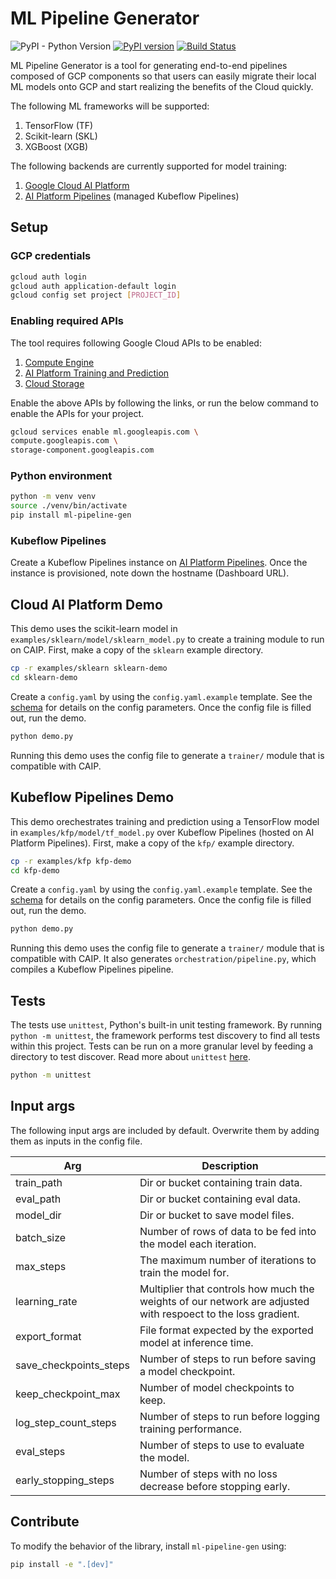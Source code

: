 # ML Pipeline Generator
![PyPI - Python Version](https://img.shields.io/pypi/pyversions/ml-pipeline-gen)
[![PyPI version](https://badge.fury.io/py/ml-pipeline-gen.svg)](https://badge.fury.io/py/ml-pipeline-gen)
[![Build
Status](https://travis-ci.com/GoogleCloudPlatform/ml-pipeline-generator-python.svg?branch=master)](https://travis-ci.com/GoogleCloudPlatform/ml-pipeline-generator-python)

ML Pipeline Generator is a tool for generating end-to-end pipelines composed of GCP components so that users can easily migrate their local ML models onto GCP and start realizing the benefits of the Cloud quickly. 

The following ML frameworks will be supported:
1. TensorFlow (TF)
1. Scikit-learn (SKL)
1. XGBoost (XGB)

The following backends are currently supported for model training:
1. [Google Cloud AI Platform](https://cloud.google.com/ai-platform) 
1. [AI Platform Pipelines](https://cloud.google.com/ai-platform/pipelines/docs) (managed Kubeflow Pipelines)

## Setup
### GCP credentials
```bash
gcloud auth login
gcloud auth application-default login
gcloud config set project [PROJECT_ID]
```

### Enabling required APIs

The tool requires following Google Cloud APIs to be enabled: 
1. [Compute Engine](https://console.cloud.google.com/apis/api/compute.googleapis.com)
1. [AI Platform Training and Prediction](https://console.cloud.google.com/apis/api/ml.googleapis.com)
1. [Cloud Storage](https://console.cloud.google.com/apis/api/storage-component.googleapis.com)

Enable the above APIs by following the links, or run the below command to 
enable the APIs for your project.

```bash
gcloud services enable ml.googleapis.com \
compute.googleapis.com \
storage-component.googleapis.com
```

### Python environment
```bash
python -m venv venv
source ./venv/bin/activate
pip install ml-pipeline-gen
```

### Kubeflow Pipelines 
Create a Kubeflow Pipelines instance on [AI Platform Pipelines](https://console.cloud.google.com/ai-platform/pipelines). 
Once the instance is provisioned, note down the hostname (Dashboard URL).

## Cloud AI Platform Demo
This demo uses the scikit-learn model in
`examples/sklearn/model/sklearn_model.py` to create a training module to run on
CAIP. First, make a copy of the `sklearn` example directory.

```bash
cp -r examples/sklearn sklearn-demo
cd sklearn-demo
```

Create a `config.yaml` by using the `config.yaml.example` template. See the
[schema](schema/CONFIG.md) for details on the config parameters. Once the
config file is filled out, run the demo.

```bash
python demo.py
```

Running this demo uses the config file to generate a `trainer/` module that is
compatible with CAIP.

## Kubeflow Pipelines Demo
This demo orechestrates training and prediction using a TensorFlow model in 
`examples/kfp/model/tf_model.py` over Kubeflow Pipelines (hosted on AI Platform 
Pipelines). First, make a copy of the `kfp/` example directory.

```bash
cp -r examples/kfp kfp-demo
cd kfp-demo
```

Create a `config.yaml` by using the `config.yaml.example` template. See the 
[schema](schema/CONFIG.md) for details on the config parameters. Once the
config file is filled out, run the demo.

```bash
python demo.py
```

Running this demo uses the config file to generate a `trainer/` module that is
compatible with CAIP. It also generates `orchestration/pipeline.py`, which
compiles a Kubeflow Pipelines pipeline.

## Tests
The tests use `unittest`, Python's built-in unit testing framework. By running
`python -m unittest`, the framework performs test discovery to find all tests
within this project. Tests can be run on a more granular level by feeding a
directory to test discover. Read more about `unittest`
[here](https://docs.python.org/3/library/unittest.html).

```bash
python -m unittest
```
## Input args
The following input args are included by default. Overwrite them by adding them
as inputs in the config file.

| Arg | Description |
| ------------- | ----- |
| train_path| Dir or bucket containing train data.|
| eval_path | Dir or bucket containing eval data.|
| model_dir | Dir or bucket to save model files. |
| batch_size | Number of rows of data to be fed into the model each iteration. |
| max_steps | The maximum number of iterations to train the model for. |
| learning_rate| Multiplier that controls how much the weights of our network are adjusted with respoect to the loss gradient.|
| export_format | File format expected by the exported model at inference time. |
| save_checkpoints_steps | Number of steps to run before saving a model checkpoint. |
| keep_checkpoint_max | Number of model checkpoints to keep. |
| log_step_count_steps | Number of steps to run before logging training performance. |
| eval_steps | Number of steps to use to evaluate the model. |
| early_stopping_steps | Number of steps with no loss decrease before stopping early. |

## Contribute
To modify the behavior of the library, install `ml-pipeline-gen` using:

```bash
pip install -e ".[dev]"
```
